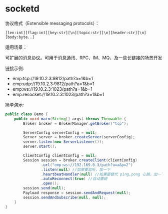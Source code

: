 # socketd

协议格式（Extensible messaging protocols）：

```
[len:int][flag:int][key:str][\n][topic:str][\n][header:str][\n][body:byte..]
```

适用场景：

可扩展的消息协议。可用于消息通讯、RPC、IM、MQ，及一些长链接的场景开发

链接示例:

* emp:tcp://19.10.2.3:9812/path?a=1&b=1
* emp:udp://19.10.2.3:9812/path?a=1&b=1
* emp:ws://19.10.2.3:1023/path?a=1&b=1
* emp:resocket://19.10.2.3:1023/path?a=1&b=1

简单演示:

```java
public class Demo {
    public void main(String[] args) throws Throwable {
        Broker broker = BrokerManager.getBroker("tcp");

        ServerConfig serverConfig = null;
        Server server = broker.createServer(serverConfig);
        server.listen(new ServerListener());
        server.start();

        ClientConfig clientConfig = null;
        Session session = broker.createClient(clientConfig)
                .url("emp:ws://192.169.0.3/path?u=a&p=2")
                .listen(null) //如果要监听，加一下
                .heartbeatHandler(null) //如果要替代 ping,pong 心跳，加一下
                .autoReconnect(true) //自动重链
                .open();
        session.send(null);
        Payload response = session.sendAndRequest(null);
        session.sendAndSubscribe(null, null);
    }
}
```


